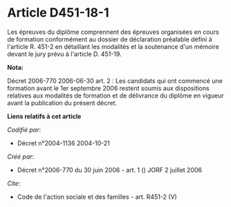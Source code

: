 # Article D451-18-1

Les épreuves du diplôme comprennent des épreuves organisées en cours de formation conformément au dossier de déclaration
préalable défini à l'article R. 451-2 en détaillant les modalités et la soutenance d'un mémoire devant le jury prévu à
l'article D. 451-19.

**Nota:**

Décret 2006-770 2006-06-30 art. 2 : Les candidats qui ont commencé une formation avant le 1er septembre 2006 restent soumis
aux dispositions relatives aux modalités de formation et de délivrance du diplôme en vigueur avant la publication du présent
décret.

**Liens relatifs à cet article**

_Codifié par_:

  - Décret n°2004-1136 2004-10-21

_Créé par_:

  - Décret n°2006-770 du 30 juin 2006 - art. 1 () JORF 2 juillet 2006

_Cite_:

  - Code de l'action sociale et des familles - art. R451-2 (V)
